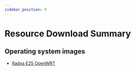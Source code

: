 ```yaml
---
sidebar_position: 9
---
```


# Resource Download Summary

## Operating system images

- [Radxa E25 OpenWRT](https://openwrt.org/toh/hwdata/radxa/radxa_e25)
